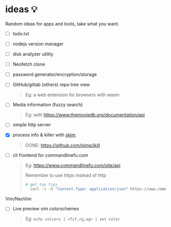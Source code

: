 # ideas 💡
Random ideas for apps and tools, take what you want.

- [ ] todo.txt
- [ ] nodejs version manager
- [ ] disk analyzer utility
- [ ] Neofetch clone
- [ ] password generator/encryption/storage
- [ ] GitHub/gitlab (others) repo tree view
  > Eg: a web extension for browsers with wasm

- [ ] Media information (fuzzy search)
  > Eg: with https://www.themoviedb.org/documentation/api

- [ ] simple http server
- [x] process info & killer with [skim](https://github.com/lotabout/skim).
  > DONE: https://github.com/pjmp/ikill

- [ ] cli frontend for commandlinefu.com
  > Eg: https://www.commandlinefu.com/site/api 
  >  
  >  Remember to use https instead of http
  >  ```bash
  >  # get top tips
  >    curl -s -H "Content-Type: application/json" https://www.commandlinefu.com/commands/browse/sort-by-votes/json
  >  ```

Vim/NeoVim
- [ ] Live preview vim colorschemes
  > Eg: `echo colcors | <fzf,rg,ag> | set color`
